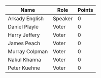 Name | Role | Points
---|---|---
Arkady English | Speaker | 0
Daniel Playle | Voter | 0
Harry Jeffery |	Voter |	0
James Peach | Voter | 0
Murray Colpman	| Voter |	0
Nakul Khanna	| Voter	| 0
Peter Kuehne | Voter | 0
